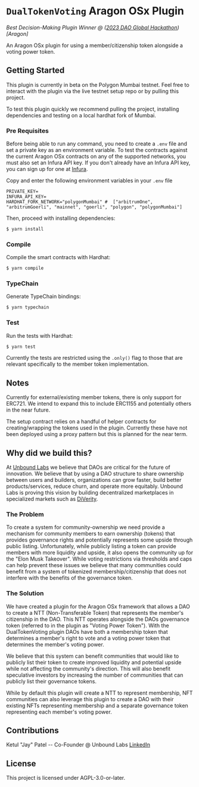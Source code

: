 # `DualTokenVoting` Aragon OSx Plugin

*Best Decision-Making Plugin Winner @ ([2023 DAO Global Hackathon](https://daoglobalhackathon.hackerearth.com/)) [Aragon]*

An Aragon OSx plugin for using a member/citizenship token alongside a voting power token.

## Getting Started
This plugin is currently in beta on the Polygon Mumbai testnet. Feel free to interact with the plugin via the live testnet setup repo or by pulling this project. 

To test this plugin quickly we recommend pulling the project, installing dependencies and testing on a local hardhat fork of Mumbai. 

### Pre Requisites

Before being able to run any command, you need to create a `.env` file and set a private key as an environment variable. To test the contracts against the current Aragon OSx contracts on any of the supported networks, you must also set an Infura API key. If you don't already have an Infura API key, you can sign up for one at [Infura](https://app.infura.io/login).

Copy and enter the following environment variables in your `.env` file
```
PRIVATE_KEY=
INFURA_API_KEY=
HARDHAT_FORK_NETWORK="polygonMumbai" #  ["arbitrumOne", "arbitrumGoerli", "mainnet", "goerli", "polygon", "polygonMumbai"]
```

Then, proceed with installing dependencies:

```sh
$ yarn install
```

### Compile

Compile the smart contracts with Hardhat:

```sh
$ yarn compile
```

### TypeChain

Generate TypeChain bindings:

```sh
$ yarn typechain
```

### Test

Run the tests with Hardhat:

```sh
$ yarn test
```

Currently the tests are restricted using the `.only()` flag to those that are relevant specifically to the member token implementation.

## Notes
Currently for external/existing member tokens, there is only support for ERC721. We intend to expand this to include ERC1155 and potentially others in the near future.

The setup contract relies on a handful of helper contracts for creating/wrapping the tokens used in the plugin. Currently these have not been deployed using a proxy pattern but this is planned for the near term. 

## Why did we build this?
At [Unbound Labs](https://www.unboundlabs.io) we believe that DAOs are critical for the future of innovation. We believe that by using a DAO structure to share ownership between users and builders, organizations can grow faster, build better products/services, reduce churn, and operate more equitably. Unbound Labs is proving this vision by building decentralized marketplaces in specialized markets such as [DiVerity](https://www.diverity.com).

### The Problem
To create a system for community-ownership we need provide a mechanism for community members to earn ownership (tokens) that provides governance rights and potentially represents some upside through public listing. Unfortunately, while publicly listing a token can provide members with more liquidity and upside, it also opens the community up for the "Elon Musk Takeover". While voting restrictions via thresholds and caps can help prevent these issues we believe that many communities could benefit from a system of tokenized membership/citizenship that does not interfere with the benefits of the governance token. 

### The Solution
We have created a plugin for the Aragon OSx framework that allows a DAO to create a NTT (Non-Transferable Token) that represents the member's citizenship in the DAO. This NTT operates alongside the DAOs governance token (referred to in the plugin as "Voting Power Token"). With the DualTokenVoting plugin DAOs have both a membership token that determines a member's right to vote and a voting power token that determines the member's voting power. 

We believe that this system can benefit communities that would like to publicly list their token to create improved liquidity and potential upside while not affecting the community's direction. This will also benefit speculative investors by increasing the number of communities that can publicly list their governance tokens.

While by default this plugin will create a NTT to represent membership, NFT communities can also leverage this plugin to create a DAO with their existing NFTs representing membership and a separate governance token representing each member's voting power. 

## Contributions
Ketul "Jay" Patel -- Co-Founder @ Unbound Labs [LinkedIn](https://www.linkedin.com/in/ketul-jay-patel-238a5453/)

## License

This project is licensed under AGPL-3.0-or-later.
